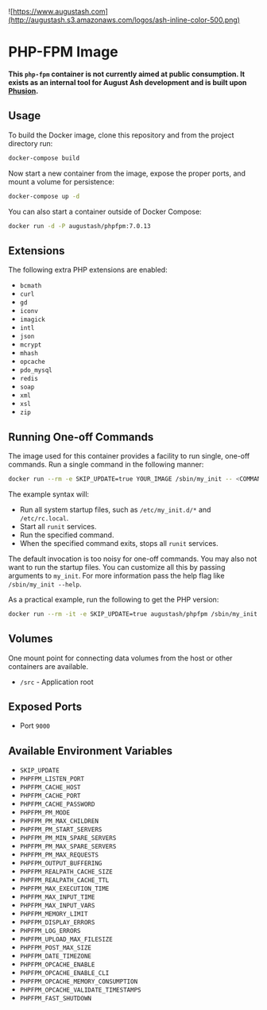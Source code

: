 ![https://www.augustash.com](http://augustash.s3.amazonaws.com/logos/ash-inline-color-500.png)

# PHP-FPM Image

**This `php-fpm` container is not currently aimed at public consumption. It exists as an internal tool for August Ash development and is built upon [Phusion](http://phusion.github.io/baseimage-docker/).**

## Usage

To build the Docker image, clone this repository and from the project directory run:

```bash
docker-compose build
```

Now start a new container from the image, expose the proper ports, and mount a volume for persistence:

```bash
docker-compose up -d
```

You can also start a container outside of Docker Compose:

```bash
docker run -d -P augustash/phpfpm:7.0.13
```

## Extensions

The following extra PHP extensions are enabled:

* `bcmath`
* `curl`
* `gd`
* `iconv`
* `imagick`
* `intl`
* `json`
* `mcrypt`
* `mhash`
* `opcache`
* `pdo_mysql`
* `redis`
* `soap`
* `xml`
* `xsl`
* `zip`

## Running One-off Commands

The image used for this container provides a facility to run single, one-off commands. Run a single command in the following manner:

```bash
docker run --rm -e SKIP_UPDATE=true YOUR_IMAGE /sbin/my_init -- <COMMAND ARGUMENTS>
```

The example syntax will:

* Run all system startup files, such as `/etc/my_init.d/*` and `/etc/rc.local`.
* Start all `runit` services.
* Run the specified command.
* When the specified command exits, stops all `runit` services.

The default invocation is too noisy for one-off commands. You may also not want to run the startup files. You can customize all this by passing arguments to `my_init`. For more information pass the help flag like `/sbin/my_init --help`.

As a practical example, run the following to get the PHP version:

```bash
docker run --rm -it -e SKIP_UPDATE=true augustash/phpfpm /sbin/my_init  --skip-startup-files --quiet -- php -v
```

## Volumes

One mount point for connecting data volumes from the host or other containers are available.

* `/src` - Application root

## Exposed Ports

* Port `9000`

## Available Environment Variables

* `SKIP_UPDATE`
* `PHPFPM_LISTEN_PORT`
* `PHPFPM_CACHE_HOST`
* `PHPFPM_CACHE_PORT`
* `PHPFPM_CACHE_PASSWORD`
* `PHPFPM_PM_MODE`
* `PHPFPM_PM_MAX_CHILDREN`
* `PHPFPM_PM_START_SERVERS`
* `PHPFPM_PM_MIN_SPARE_SERVERS`
* `PHPFPM_PM_MAX_SPARE_SERVERS`
* `PHPFPM_PM_MAX_REQUESTS`
* `PHPFPM_OUTPUT_BUFFERING`
* `PHPFPM_REALPATH_CACHE_SIZE`
* `PHPFPM_REALPATH_CACHE_TTL`
* `PHPFPM_MAX_EXECUTION_TIME`
* `PHPFPM_MAX_INPUT_TIME`
* `PHPFPM_MAX_INPUT_VARS`
* `PHPFPM_MEMORY_LIMIT`
* `PHPFPM_DISPLAY_ERRORS`
* `PHPFPM_LOG_ERRORS`
* `PHPFPM_UPLOAD_MAX_FILESIZE`
* `PHPFPM_POST_MAX_SIZE`
* `PHPFPM_DATE_TIMEZONE`
* `PHPFPM_OPCACHE_ENABLE`
* `PHPFPM_OPCACHE_ENABLE_CLI`
* `PHPFPM_OPCACHE_MEMORY_CONSUMPTION`
* `PHPFPM_OPCACHE_VALIDATE_TIMESTAMPS`
* `PHPFPM_FAST_SHUTDOWN`
